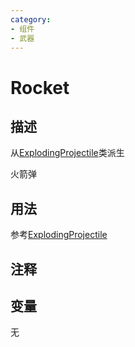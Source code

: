 ```yaml
---
category: 
- 组件
- 武器
---
```

# Rocket
## 描述
从[ExplodingProjectile](./ExplodingProjectile.md)类派生

火箭弹
## 用法

参考[ExplodingProjectile](./ExplodingProjectile.md)

## 注释

## 变量
无
